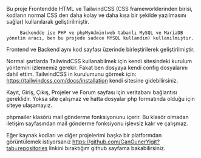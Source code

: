 Bu proje Frontendde HTML ve TailwindCSS (CSS frameworklerinden birisi, kodların normal CSS den daha kolay ve daha kısa bir şekilde yazılmasını sağlar) kullanılarak geliştirilmiştir.

         Backendde ise PHP ve phpMyAdmin(web tabanlı MySQL ve MariaDB yönetim aracı, ben bu projede sadece MYSQL kullandım) kullanılmıştır.

Frontend ve Backend aynı kod sayfası üzerinde birleştirilerek geliştirilmiştir.


Normal şartlarda TailwindCSS kullanabilmek için kendi sitesindeki kurulum yöntemini izlememiz gerekir. Fakat ben dosyaya kendi config dosyalarını dahil ettim. TailwindCSS in kurulumunu görmek için: https://tailwindcss.com/docs/installation kendi sitesine gidebilirsiniz.

Kayıt, Giriş, Çıkış, Projeler ve Forum sayfası için veritabanı bağlantısı gereklidir. Yoksa site çalışmaz ve hatta dosyalar php formatında olduğu için siteye ulaşamayız.

phpmailer klasörü mail gönderme fonksiyonunu içerir. Bu klasör olmadan iletişim sayfasından mail gönderme fonksiyonu işlevsiz kalır ve çalışmaz.

Eğer kaynak kodları ve diğer projelerimi başka bir platformdan görüntülemek istiyorsanız https://github.com/CanGunerYigit?tab=repositories linkini bıraktığım github sayfama bakabilirsiniz.

